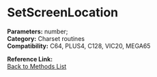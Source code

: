 # SetScreenLocation

**Parameters:** number;  
**Category:** Charset routines  
**Compatibility:** C64,  PLUS4, C128, VIC20, MEGA65  

**Reference Link:**  
[Back to Methods List](../../SUMMARY.md)
